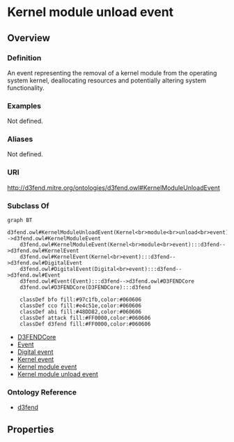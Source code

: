 # Kernel module unload event

## Overview

### Definition
An event representing the removal of a kernel module from the operating system kernel, deallocating resources and potentially altering system functionality.

### Examples
Not defined.

### Aliases
Not defined.

### URI
http://d3fend.mitre.org/ontologies/d3fend.owl#KernelModuleUnloadEvent

### Subclass Of
```mermaid
graph BT
    d3fend.owl#KernelModuleUnloadEvent(Kernel<br>module<br>unload<br>event):::d3fend-->d3fend.owl#KernelModuleEvent
    d3fend.owl#KernelModuleEvent(Kernel<br>module<br>event):::d3fend-->d3fend.owl#KernelEvent
    d3fend.owl#KernelEvent(Kernel<br>event):::d3fend-->d3fend.owl#DigitalEvent
    d3fend.owl#DigitalEvent(Digital<br>event):::d3fend-->d3fend.owl#Event
    d3fend.owl#Event(Event):::d3fend-->d3fend.owl#D3FENDCore
    d3fend.owl#D3FENDCore(D3FENDCore):::d3fend
    
    classDef bfo fill:#97c1fb,color:#060606
    classDef cco fill:#e4c51e,color:#060606
    classDef abi fill:#48DD82,color:#060606
    classDef attack fill:#FF0000,color:#060606
    classDef d3fend fill:#FF0000,color:#060606
```

- [D3FENDCore](/docs/ontology/reference/model/D3FENDCore/D3FENDCore.md)
- [Event](/docs/ontology/reference/model/D3FENDCore/Event/Event.md)
- [Digital event](/docs/ontology/reference/model/D3FENDCore/Event/Digital%20event/Digital%20event.md)
- [Kernel event](/docs/ontology/reference/model/D3FENDCore/Event/Digital%20event/Kernel%20event/Kernel%20event.md)
- [Kernel module event](/docs/ontology/reference/model/D3FENDCore/Event/Digital%20event/Kernel%20event/Kernel%20module%20event/Kernel%20module%20event.md)
- [Kernel module unload event](/docs/ontology/reference/model/D3FENDCore/Event/Digital%20event/Kernel%20event/Kernel%20module%20event/Kernel%20module%20unload%20event/Kernel%20module%20unload%20event.md)


### Ontology Reference
- [d3fend](http://d3fend.mitre.org/ontologies/d3fend.owl#)

## Properties
